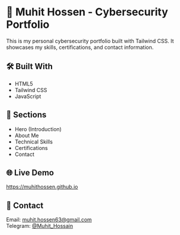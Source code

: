 # 🔐 Muhit Hossen - Cybersecurity Portfolio

This is my personal cybersecurity portfolio built with Tailwind CSS. It showcases my skills, certifications, and contact information.

## 🛠️ Built With
- HTML5
- Tailwind CSS
- JavaScript

## 📂 Sections
- Hero (Introduction)
- About Me
- Technical Skills
- Certifications
- Contact

## 🌐 Live Demo
https://muhithossen.github.io

## 📧 Contact
Email: muhit.hossen63@gmail.com  
Telegram: [@Muhit_Hossain](https://t.me/Muhit_Hossain)
